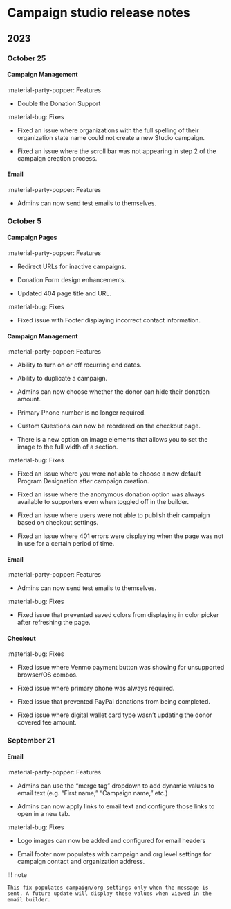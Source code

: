 # Campaign studio release notes

## 2023

### October 25

#### Campaign Management

<span class="tag tag--feature">:material-party-popper: Features</span>

- Double the Donation Support

<span class="tag tag--bug">:material-bug: Fixes</span>

- Fixed an issue where organizations with the full spelling of their organization state name could not create a new Studio campaign.

- Fixed an issue where the scroll bar was not appearing in step 2 of the campaign creation process.

#### Email

<span class="tag tag--feature">:material-party-popper: Features</span>

- Admins can now send test emails to themselves.

### October 5

#### Campaign Pages

<span class="tag tag--feature">:material-party-popper: Features</span>

- Redirect URLs for inactive campaigns.

- Donation Form design enhancements.

- Updated 404 page title and URL.

<span class="tag tag--bug">:material-bug: Fixes</span>

- Fixed issue with Footer displaying incorrect contact information.

#### Campaign Management

<span class="tag tag--feature">:material-party-popper: Features</span>

- Ability to turn on or off recurring end dates.

- Ability to duplicate a campaign.

- Admins can now choose whether the donor can hide their donation amount.

- Primary Phone number is no longer required.

- Custom Questions can now be reordered on the checkout page.

- There is a new option on image elements that allows you to set the image to the full width of a section.

<span class="tag tag--bug">:material-bug: Fixes</span>

- Fixed an issue where you were not able to choose a new default Program Designation after campaign creation.

- Fixed an issue where the anonymous donation option was always available to supporters even when toggled off in the builder.

- Fixed an issue where users were not able to publish their campaign based on checkout settings.

- Fixed an issue where 401 errors were displaying when the page was not in use for a certain period of time.

#### Email

<span class="tag tag--feature">:material-party-popper: Features</span>

- Admins can now send test emails to themselves.

<span class="tag tag--bug">:material-bug: Fixes</span>

- Fixed issue that prevented saved colors from displaying in color picker after refreshing the page.

#### Checkout

<span class="tag tag--bug">:material-bug: Fixes</span>

- Fixed issue where Venmo payment button was showing for unsupported browser/OS combos.

- Fixed issue where primary phone was always required.

- Fixed issue that prevented PayPal donations from being completed.

- Fixed issue where digital wallet card type wasn’t updating the donor covered fee amount.

### September 21

#### Email

<span class="tag tag--feature">:material-party-popper: Features</span>

- Admins can use the “merge tag” dropdown to add dynamic values to email text (e.g. “First name,” “Campaign name,” etc.)

- Admins can now apply links to email text and configure those links to open in a new tab.

<span class="tag tag--bug">:material-bug: Fixes</span>

- Logo images can now be added and configured for email headers

- Email footer now populates with campaign and org level settings for campaign contact and organization address.

!!! note

    This fix populates campaign/org settings only when the message is sent. A future update will display these values when viewed in the email builder.
